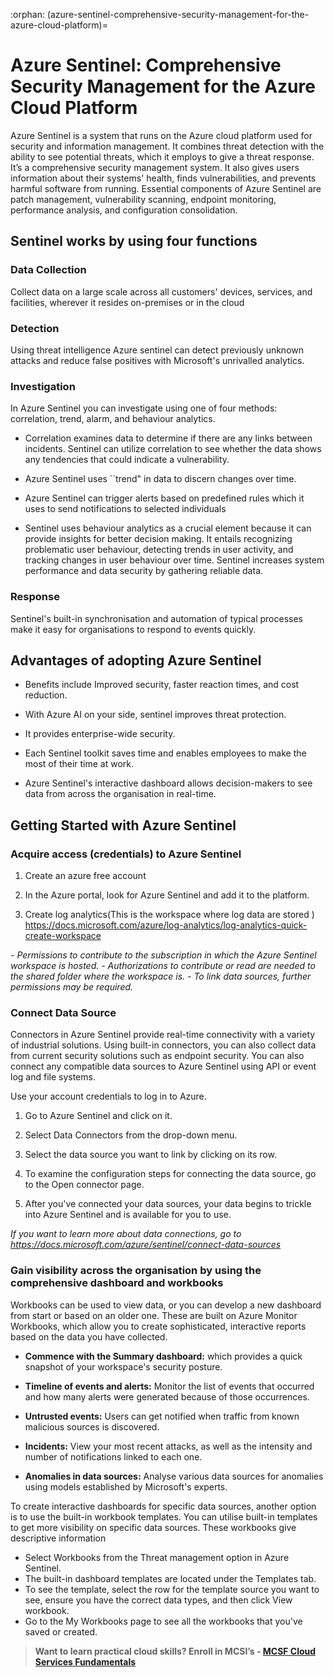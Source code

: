 :orphan:
(azure-sentinel-comprehensive-security-management-for-the-azure-cloud-platform)=
# Azure Sentinel: Comprehensive Security Management for the Azure Cloud Platform
  

Azure Sentinel is a system that runs on the Azure cloud platform used for security and information management. It combines threat detection with the ability to see potential threats, which it employs to give a threat response. It’s a comprehensive security management system. It also gives users information about their systems' health, finds vulnerabilities, and prevents harmful software from running. Essential components of Azure Sentinel are patch management, vulnerability scanning, endpoint monitoring, performance analysis, and configuration consolidation.

## Sentinel works by using four functions 

### Data Collection
   
Collect data on a large scale across all customers' devices, services, and facilities, wherever it resides on-premises or in the cloud

### Detection

Using threat intelligence Azure sentinel can detect previously unknown attacks and reduce false positives with Microsoft's unrivalled analytics.

### Investigation 

In Azure Sentinel you can investigate using one of four methods: correlation, trend, alarm, and behaviour analytics.

- Correlation examines data to determine if there are any links between incidents. Sentinel can utilize correlation to see whether the data shows any tendencies that could indicate a vulnerability.
  
- Azure Sentinel uses ``trend" in data to discern changes over time. 
  
- Azure Sentinel can trigger alerts based on predefined rules which it uses to send notifications to selected individuals
  
- Sentinel uses behaviour analytics as a crucial element because it can provide insights for better decision making. It entails recognizing problematic user behaviour, detecting trends in user activity, and tracking changes in user behaviour over time. Sentinel increases system performance and data security by gathering reliable data.

### Response

Sentinel's built-in synchronisation and automation of typical processes make it easy for organisations to respond to events quickly.


## Advantages of adopting Azure Sentinel 

 - Benefits include Improved security, faster reaction times, and cost reduction.

-  With Azure AI on your side, sentinel improves threat protection.

-  It provides enterprise-wide security.

-  Each Sentinel toolkit saves time and enables employees to make the most of their time at work.

-  Azure Sentinel's interactive dashboard allows decision-makers to see data from across the organisation in real-time.


## Getting Started with Azure Sentinel 

### Acquire access (credentials) to Azure Sentinel

1. Create an azure free account 

2. In the Azure portal, look for Azure Sentinel and add it to the platform.

3. Create log analytics(This is the workspace where log data are stored ) https://docs.microsoft.com/azure/log-analytics/log-analytics-quick-create-workspace

*- Permissions to contribute to the subscription in which the Azure Sentinel workspace is hosted.*
*- Authorizations to contribute or read are needed to the shared folder where the workspace is.*
*- To link data sources, further permissions may be required.*

### Connect Data Source

Connectors in Azure Sentinel provide real-time connectivity with a variety of industrial solutions. Using built-in connectors, you can also collect data from current security solutions such as endpoint security. You can also connect any compatible data sources to Azure Sentinel using API or event log and file systems.

Use your account credentials to log in to Azure.

1. Go to Azure Sentinel and click on it.
   
2. Select Data Connectors from the drop-down menu.
   
3. Select the data source you want to link by clicking on its row.
   
4. To examine the configuration steps for connecting the data source, go to the Open connector page.
   
5. After you've connected your data sources, your data begins to trickle into Azure Sentinel and is available for you to use.

*If you want to learn more about data connections, go to 
https://docs.microsoft.com/azure/sentinel/connect-data-sources*

### Gain visibility across the organisation by using the comprehensive dashboard and workbooks

Workbooks can be used to view data, or you can develop a new dashboard from start or based on an older one. These are built on Azure Monitor Workbooks, which allow you to create sophisticated, interactive reports based on the data you have collected.
 
- **Commence with the Summary dashboard:** which provides a quick snapshot of your workspace's security posture.

- **Timeline of events and alerts:** Monitor the list of events that occurred and how many alerts were generated because of those occurrences.

- **Untrusted events:** Users can get notified when traffic from known malicious sources is discovered.

- **Incidents:** View your most recent attacks, as well as the intensity and number of notifications linked to each one.

- **Anomalies in data sources:** Analyse various data sources for anomalies using models established by Microsoft's experts.

To create interactive dashboards for specific data sources, another option is to use the built-in workbook templates. You can utilise built-in templates to get more visibility on specific data sources. These workbooks give descriptive information

- Select Workbooks from the Threat management option in Azure Sentinel.
- The built-in dashboard templates are located under the Templates tab.
- To see the template, select the row for the template source you want to see, ensure you have the correct data types, and then click View workbook.
- Go to the My Workbooks page to see all the workbooks that you've saved or created.

> **Want to learn practical cloud skills? Enroll in MCSI’s - [MCSF Cloud Services Fundamentals ](https://www.mosse-institute.com/certifications/mcsf-cloud-services-fundamentals.html)**